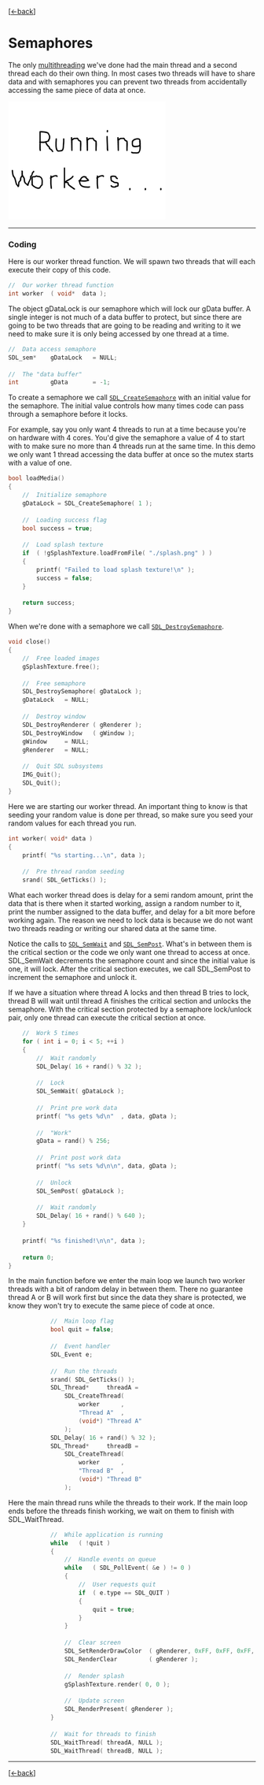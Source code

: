[[<-back](../README.md)]

# Semaphores

The only [multithreading](../lesson-46/README.md) we've done had the main thread and a second thread each do their own thing. In most cases two threads will have to share data and with semaphores you can prevent two threads from accidentally accessing the same piece of data at once.

![preview](./md/preview.png)

---

### Coding

Here is our worker thread function. We will spawn two threads that will each execute their copy of this code.

``` C++
//  Our worker thread function
int worker  ( void*  data );
```

The object gDataLock is our semaphore which will lock our gData buffer. A single integer is not much of a data buffer to protect, but since there are going to be two threads that are going to be reading and writing to it we need to make sure it is only being accessed by one thread at a time.

``` C++
//  Data access semaphore
SDL_sem*    gDataLock   = NULL;

//  The "data buffer"
int         gData       = -1;
```

To create a semaphore we call [`SDL_CreateSemaphore`](http://wiki.libsdl.org/SDL_CreateSemaphore) with an initial value for the semaphore. The initial value controls how many times code can pass through a semaphore before it locks.

For example, say you only want 4 threads to run at a time because you're on hardware with 4 cores. You'd give the semaphore a value of 4 to start with to make sure no more than 4 threads run at the same time. In this demo we only want 1 thread accessing the data buffer at once so the mutex starts with a value of one.

``` C++
bool loadMedia()
{
    //  Initialize semaphore
    gDataLock = SDL_CreateSemaphore( 1 );

    //  Loading success flag
    bool success = true;
    
    //  Load splash texture
    if  ( !gSplashTexture.loadFromFile( "./splash.png" ) )
    {
        printf( "Failed to load splash texture!\n" );
        success = false;
    }

    return success;
}
```

When we're done with a semaphore we call [`SDL_DestroySemaphore`](http://wiki.libsdl.org/SDL_DestroySemaphore).

``` C++
void close()
{
    //  Free loaded images
    gSplashTexture.free();

    //  Free semaphore
    SDL_DestroySemaphore( gDataLock );
    gDataLock   = NULL;

    //  Destroy window    
    SDL_DestroyRenderer ( gRenderer );
    SDL_DestroyWindow   ( gWindow );
    gWindow     = NULL;
    gRenderer   = NULL;

    //  Quit SDL subsystems
    IMG_Quit();
    SDL_Quit();
}
```

Here we are starting our worker thread. An important thing to know is that seeding your random value is done per thread, so make sure you seed your random values for each thread you run.

``` C++
int worker( void* data )
{
    printf( "%s starting...\n", data );

    //  Pre thread random seeding
    srand( SDL_GetTicks() );
```

What each worker thread does is delay for a semi random amount, print the data that is there when it started working, assign a random number to it, print the number assigned to the data buffer, and delay for a bit more before working again. The reason we need to lock data is because we do not want two threads reading or writing our shared data at the same time.

Notice the calls to [`SDL_SemWait`](http://wiki.libsdl.org/SDL_SemWait) and [`SDL_SemPost`](http://wiki.libsdl.org/SDL_SemPost). What's in between them is the critical section or the code we only want one thread to access at once. SDL_SemWait decrements the semaphore count and since the initial value is one, it will lock. After the critical section executes, we call SDL_SemPost to increment the semaphore and unlock it.

If we have a situation where thread A locks and then thread B tries to lock, thread B will wait until thread A finishes the critical section and unlocks the semaphore. With the critical section protected by a semaphore lock/unlock pair, only one thread can execute the critical section at once.

``` C++
    //  Work 5 times
    for ( int i = 0; i < 5; ++i )
    {
        //  Wait randomly
        SDL_Delay( 16 + rand() % 32 );

        //  Lock
        SDL_SemWait( gDataLock );

        //  Print pre work data
        printf( "%s gets %d\n"  , data, gData );

        //  "Work"
        gData = rand() % 256;

        //  Print post work data
        printf( "%s sets %d\n\n", data, gData );

        //  Unlock
        SDL_SemPost( gDataLock );

        //  Wait randomly
        SDL_Delay( 16 + rand() % 640 );
    }

    printf( "%s finished!\n\n", data );

    return 0;
}
```

In the main function before we enter the main loop we launch two worker threads with a bit of random delay in between them. There no guarantee thread A or B will work first but since the data they share is protected, we know they won't try to execute the same piece of code at once.

``` C++
            //  Main loop flag
            bool quit = false;

            //  Event handler
            SDL_Event e;

            //  Run the threads
            srand( SDL_GetTicks() );
            SDL_Thread*     threadA =
                SDL_CreateThread(
                    worker      ,
                    "Thread A"  ,
                    (void*) "Thread A"
                );
            SDL_Delay( 16 + rand() % 32 );
            SDL_Thread*     threadB =
                SDL_CreateThread(
                    worker      ,
                    "Thread B"  ,
                    (void*) "Thread B"
                );
```

Here the main thread runs while the threads to their work. If the main loop ends before the threads finish working, we wait on them to finish with SDL_WaitThread.

``` C++
            //  While application is running
            while   ( !quit )
            {
                //  Handle events on queue
                while   ( SDL_PollEvent( &e ) != 0 )
                {
                    //  User requests quit
                    if  ( e.type == SDL_QUIT )
                    {
                        quit = true;
                    }
                }

                //  Clear screen
                SDL_SetRenderDrawColor  ( gRenderer, 0xFF, 0xFF, 0xFF, 0xFF );
                SDL_RenderClear         ( gRenderer );

                //  Render splash
                gSplashTexture.render( 0, 0 );

                //  Update screen
                SDL_RenderPresent( gRenderer );
            }

            //  Wait for threads to finish
            SDL_WaitThread( threadA, NULL );
            SDL_WaitThread( threadB, NULL );
```

---

[[<-back](../README.md)]
